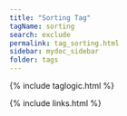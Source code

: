 ```yaml
---
title: "Sorting Tag"
tagName: sorting
search: exclude
permalink: tag_sorting.html
sidebar: mydoc_sidebar
folder: tags
---
```

{% include taglogic.html %}

{% include links.html %}
